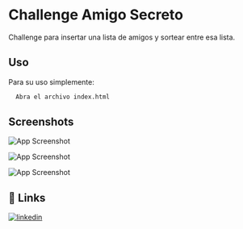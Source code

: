 
# Challenge Amigo Secreto

Challenge para insertar una lista de amigos y sortear entre esa lista.



## Uso

Para su uso simplemente:

```bash
  Abra el archivo index.html
```


## Screenshots

![App Screenshot](https://res.cloudinary.com/ddhek4be5/image/upload/v1737851552/a180184c-1948-4f4e-9adc-1cad61d0c3c3.png)

![App Screenshot](https://res.cloudinary.com/ddhek4be5/image/upload/v1737851536/d8619f5a-d164-4ae5-846f-2c5595259a6f.png)

![App Screenshot](https://res.cloudinary.com/ddhek4be5/image/upload/v1737851504/fefb05f4-6f42-4497-889c-025e16a5a75f.png)


## 🔗 Links
[![linkedin](https://img.shields.io/badge/linkedin-0A66C2?style=for-the-badge&logo=linkedin&logoColor=white)](https://www.linkedin.com/in/manuel-zanon/)
